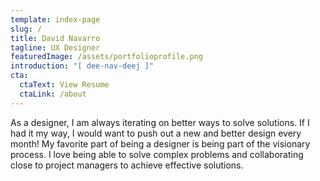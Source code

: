 ```yaml
---
template: index-page
slug: /
title: David Navarro
tagline: UX Designer
featuredImage: /assets/portfolioprofile.png
introduction: "[ dee-nav-deej ]"
cta:
  ctaText: View Resume
  ctaLink: /about
---
```

As a designer, I am always iterating on better ways to solve solutions. If I had it my way, I would want to push out a new and better design every month! My favorite part of being a designer is being part of the visionary process. I love being able to solve complex problems and collaborating close to project managers to achieve effective solutions.